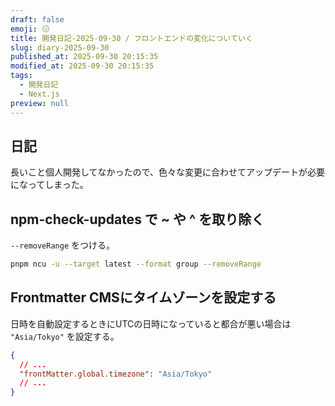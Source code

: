 ```yaml
---
draft: false
emoji: 😗
title: 開発日記-2025-09-30 / フロントエンドの変化についていく
slug: diary-2025-09-30
published_at: 2025-09-30 20:15:35
modified_at: 2025-09-30 20:15:35
tags:
  - 開発日記
  - Next.js
preview: null
---
```


## 日記

長いこと個人開発してなかったので、色々な変更に合わせてアップデートが必要になってしまった。

## npm-check-updates で ~ や ^ を取り除く

`--removeRange` をつける。

```bash
pnpm ncu -u --target latest --format group --removeRange
```

## Frontmatter CMSにタイムゾーンを設定する

日時を自動設定するときにUTCの日時になっていると都合が悪い場合は `"Asia/Tokyo"` を設定する。

```json
{
  // ...
  "frontMatter.global.timezone": "Asia/Tokyo"
  // ...
}
```
